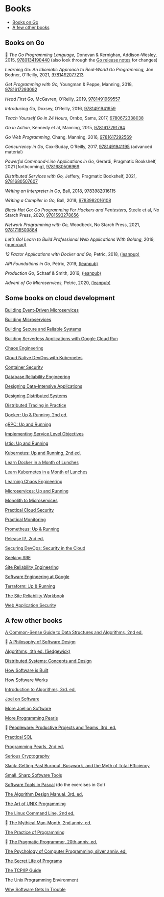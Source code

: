 # Books

- [Books on Go](#books-on-go)
- [A few other books](#a-few-other-books)

## Books on Go

&#x1F34E; <span>*The Go Programming Language,*</span> Donovan & Kernighan, Addison-Wesley, 2015,
[9780134190440](https://www.amazon.com/Programming-Language-Addison-Wesley-Professional-Computing/dp/0134190440) (also look through the [Go release notes](https://golang.org/doc/devel/release.html) for changes)

<span>*Learning Go: An Idiomatic Approach to Real-World Go Programming,*</span> Jon Bodner, O'Reilly, 2021, [9781492077213](https://www.amazon.com/Learning-Go-Idiomatic-Real-World-Programming/dp/1492077216)

<span>*Get Programming with Go,*</span> Youngman & Peppe, Manning, 2018, [9781617293092](https://www.amazon.com/Get-Programming-Go-Nathan-Youngman/dp/1617293091)

<span>*Head First Go,*</span> McGavren, O’Reilly, 2019, [9781491969557](https://www.amazon.com/Head-First-Go-Jay-McGavren/dp/1491969555)

<span>*Introducing Go,*</span> Doxsey, O’Reilly, 2016, [9781491941959](https://www.amazon.com/Introducing-Go-Reliable-Scalable-Programs/dp/1491941952)

<span>*Teach Yourself Go in 24 Hours,*</span> Ornbo, Sams, 2017, [9780672338038](https://www.amazon.com/Sams-Teach-Yourself-Hours-Programming/dp/0672338033)

<span>*Go in Action,*</span> Kennedy et al, Manning, 2015, [9781617291784](https://www.amazon.com/Go-Action-William-Kennedy/dp/1617291781)

<span>*Go Web Programming,*</span> Chang, Manning, 2016, [9781617292569](https://www.amazon.com/Web-Programming-Sau-Sheong-Chang/dp/1617292567)

<span>*Concurrency in Go,*</span> Cox-Buday, O’Reilly, 2017, [9781491941195](https://www.amazon.com/Programming-Language-Addison-Wesley-Professional-Computing/dp/0134190440)
(advanced material)

<span>*Powerful Command-Line Applications in Go,*</span> Gerardi, Pragmatic Bookshelf, 2021 [forthcoming], [9781680506969](https://www.amazon.com/Powerful-Command-Line-Applications-Go-Maintainable/dp/168050696X)

<span>*Distributed Services with Go,*</span> Jeffery, Pragmatic Bookshelf, 2021, [9781680507607](https://www.amazon.com/Distributed-Services-Go-Reliable-Maintainable/dp/1680507605)

<span>*Writing an Interpreter in Go,*</span> Ball, 2018, [9783982016115](https://www.amazon.com/Writing-Interpreter-Go-Thorsten-Ball/dp/3982016118)

<span>*Writing a Compiler in Go,*</span> Ball, 2018, [9783982016108](https://www.amazon.com/Writing-Compiler-Go-Thorsten-Ball/dp/398201610X)

<span>*Black Hat Go: Go Programming For Hackers and Pentesters,*</span> Steele et al, No Starch Press, 2020, [9781593278656](https://www.amazon.com/Black-Hat-Go-Programming-Pentesters/dp/1593278659)

<span>*Network Programming with Go,*</span> Woodbeck, No Starch Press, 2021, [9781718500884](https://www.amazon.com/Network-Programming-Go-Adam-Woodbeck/dp/1718500882)

<span>*Let’s Go! Learn to Build Professional Web Applications With Golang*</span>, 2019, [(gumroad)](https://lets-go.alexedwards.net)

<span>*12 Factor Applications with Docker and Go,*</span> Petric, 2018, [(leanpup)](https://leanpub.com/12fa-docker-golang)

<span>*API Foundations in Go,*</span> Petric, 2019, [(leanpub)](https://leanpub.com/api-foundations)

<span>*Production Go,*</span> Schaaf & Smith, 2019, [(leanpub)](https://leanpub.com/productiongo)

<span>*Advent of Go Microservices,*</span> Petric, 2020, [(leanpub)](https://leanpub.com/go-microservices)

## Some books on cloud development

[Building Event-Driven Microservices](https://www.amazon.com/Building-Event-Driven-Microservices-Leveraging-Organizational/dp/1492057894)

[Building Microservices](https://www.amazon.com/Building-Microservices-Designing-Fine-Grained-Systems/dp/1491950358)

[Building Secure and Reliable Systems](https://www.amazon.com/Building-Secure-Reliable-Systems-Implementing/dp/1492083127)

[Building Serverless Applications with Google Cloud Run](https://www.amazon.com/Building-Serverless-Applications-Google-Cloud/dp/1492057096)

[Chaos Engineering](https://www.amazon.com/Chaos-Engineering-System-Resiliency-Practice/dp/1492043869)

[Cloud Native DevOps with Kubernetes](https://www.amazon.com/Cloud-Native-DevOps-Kubernetes-Applications/dp/1492040762)

[Container Security](https://www.amazon.com/Container-Security-Fundamental-Containerized-Applications/dp/1492056707)

[Database Reliability Engineering](https://www.amazon.com/Database-Reliability-Engineering-Designing-Operating/dp/1491925949)

[Designing Data-Intensive Applications](https://www.amazon.com/Designing-Data-Intensive-Applications-Reliable-Maintainable/dp/1449373321)

[Designing Distributed Systems](https://www.amazon.com/Designing-Distributed-Systems-Patterns-Paradigms/dp/1491983647)

[Distributed Tracing in Practice](https://www.amazon.com/Distributed-Tracing-Practice-Instrumenting-Microservices/dp/1492056634)

[Docker: Up & Running, 2nd ed.](https://www.amazon.com/Docker-Shipping-Reliable-Containers-Production/dp/1492036730)

[gRPC: Up and Running](https://www.amazon.com/gRPC-Running-Building-Applications-Kubernetes/dp/1492058335)

[Implementing Service Level Objectives](https://www.amazon.com/Implementing-Service-Level-Objectives-Practical/dp/1492076813)

[Istio: Up and Running](https://www.amazon.com/Istio-Running-Service-Connect-Control/dp/1492043788)

[Kubernetes: Up and Running, 2nd ed.](https://www.amazon.com/Kubernetes-Running-Dive-Future-Infrastructure/dp/1492046531)

[Learn Docker in a Month of Lunches](https://www.amazon.com/Learn-Docker-Month-Lunches-Stoneman/dp/1617297054)

[Learn Kubernetes in a Month of Lunches](https://www.amazon.com/Learn-Kubernetes-Month-Lunches-Stoneman/dp/1617297984)

[Learning Chaos Engineering](https://www.amazon.com/Learning-Chaos-Engineering-Discovering-Experimentation/dp/1492051004)

[Microservices: Up and Running](https://www.amazon.com/Microservices-Step-Step-Microservice-Architecture/dp/1492075450)

[Monolith to Microservices](https://www.amazon.com/Monolith-Microservices-Evolutionary-Patterns-Transform/dp/1492047848)

[Practical Cloud Security](https://www.amazon.com/Practical-Cloud-Security-Secure-Deployment/dp/1492037516)

[Practical Monitoring](https://www.amazon.com/Practical-Monitoring-Effective-Strategies-World/dp/1491957352)

[Prometheus: Up & Running](https://www.amazon.com/Prometheus-Infrastructure-Application-Performance-Monitoring/dp/1492034142)

[Release It!, 2nd ed.](https://www.amazon.com/Release-Design-Deploy-Production-Ready-Software/dp/1680502395)

[Securing DevOps: Security in the Cloud](https://www.amazon.com/Securing-DevOps-Security-Julien-Vehent/dp/1617294136)

[Seeking SRE](https://www.amazon.com/Seeking-SRE-Conversations-Running-Production/dp/1491978864)

[Site Reliability Engineering](https://www.amazon.com/Site-Reliability-Engineering-Production-Systems/dp/149192912X)

[Software Engineering at Google](https://www.amazon.com/Software-Engineering-Google-Lessons-Programming/dp/1492082791)

[Terraform: Up & Running](https://www.amazon.com/Terraform-Running-Writing-Infrastructure-Code/dp/1492046906)

[The Site Reliability Workbook](https://www.amazon.com/Site-Reliability-Workbook-Practical-Implement/dp/1492029505)

[Web Application Security](https://www.amazon.com/Web-Application-Security-Exploitation-Countermeasures/dp/1492053112)


## A few other books
[A Common-Sense Guide to Data Structures and Algorithms, 2nd ed.](https://www.amazon.com/Common-Sense-Guide-Structures-Algorithms-Second/dp/1680507222)

&#x1F34E; [A Philosophy of Software Design](https://www.amazon.com/Philosophy-Software-Design-John-Ousterhout/dp/1732102201)

[Algorithms, 4th ed. (Sedgewick)](https://www.amazon.com/Algorithms-4th-Robert-Sedgewick/dp/032157351X)

[Distributed Systems: Concepts and Design](https://www.amazon.com/Distributed-Systems-Concepts-Design-5th/dp/0132143011)

[How Software is Built](https://www.amazon.com/How-Software-Built-Quality/dp/1497453232)

[How Software Works](https://www.amazon.com/How-Software-Works-Encryption-Technologies/dp/1593276664)

[Introduction to Algorithms, 3rd. ed.](https://www.amazon.com/Introduction-Algorithms-3rd-MIT-Press/dp/0262033844)

[Joel on Software](https://www.amazon.com/Joel-Software-Occasionally-Developers-Designers/dp/1590593898)

[More Joel on Software](https://www.amazon.com/More-Joel-Software-Occasionally-Developers/dp/1430209879)

[More Programming Pearls](https://www.amazon.com/More-Programming-Pearls-Confessions-Coder/dp/0201118890)

&#x1F34E; [Peopleware: Productive Projects and Teams, 3rd. ed.](https://www.amazon.com/Peopleware-Productive-Projects-Teams-3rd/dp/0321934113)

[Practical SQL](https://www.amazon.com/Practical-SQL-Beginners-Guide-Storytelling/dp/1593278276)

[Programming Pearls, 2nd ed.](https://www.amazon.com/Programming-Pearls-2nd-Jon-Bentley/dp/0201657880)

[Serious Cryptography](https://www.amazon.com/Serious-Cryptography-Practical-Introduction-Encryption/dp/1593278268)

[Slack: Getting Past Burnout, Busywork, and the Myth of Total Efficiency](https://www.amazon.com/Slack-Getting-Burnout-Busywork-Efficiency/dp/0767907698)

[Small, Sharp Software Tools](https://www.amazon.com/Small-Sharp-Software-Tools-Combinatoric/dp/1680502964)

[Software Tools in Pascal](https://www.amazon.com/Software-Tools-Pascal-Brian-Kernighan/dp/0201103427) (do the exercises in Go!)

[The Algorithm Design Manual, 3rd. ed.](https://www.amazon.com/Algorithm-Design-Manual-Computer-Science/dp/3030542556)

[The Art of UNIX Programming](https://www.amazon.com/UNIX-Programming-Addison-Wesley-Professional-Computng/dp/0131429019)

[The Linux Command Line, 2nd ed.](https://www.amazon.com/Linux-Command-Line-2nd-Introduction/dp/1593279523)

&#x1F34E; [The Mythical Man-Month, 2nd anniv. ed.](https://www.amazon.com/Mythical-Man-Month-Software-Engineering-Anniversary/dp/0201835959)

[The Practice of Programming](https://www.amazon.com/Practice-Programming-Addison-Wesley-Professional-Computing/dp/020161586X)

&#x1F34E; [The Pragmatic Programmer, 20th anniv. ed.](https://www.amazon.com/Pragmatic-Programmer-journey-mastery-Anniversary/dp/0135957052)

[The Psychology of Computer Programming, silver anniv. ed.](https://www.amazon.com/Psychology-Computer-Programming-Silver-Anniversary/dp/0932633420)

[The Secret Life of Programs](https://www.amazon.com/Secret-Life-Programs-Understand-Computers/dp/1593279701)

[The TCP/IP Guide](https://www.amazon.com/TCP-Guide-Comprehensive-Illustrated-Protocols/dp/159327047X)

[The Unix Programming Environment](https://www.amazon.com/Unix-Programming-Environment-Prentice-Hall-Software/dp/013937681X)

[Why Software Gets In Trouble](https://www.amazon.com/Why-Software-Gets-Trouble-Quality/dp/1497511275)


